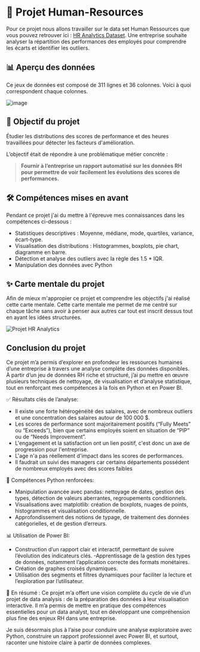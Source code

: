 # 💼 Projet Human-Resources
Pour ce projet nous allons travailler sur le data set Human Ressources que vous pouvez retrouver ici : <a href=https://www.kaggle.com/datasets/rhuebner/human-resources-data-set>HR Analytics Dataset</a>.
 Une entreprise souhaite analyser la répartition des performances des employés pour comprendre les écarts et identifier les outliers.

## 📊 Aperçu des données 
Ce jeux de données est composé de 311 lignes et 36 colonnes. Voici à quoi correspondent chaque colonnes.
 
 ![image](https://github.com/user-attachments/assets/1229229c-b289-46c4-844e-a3993e232b32)


 ## 🎯 Objectif du projet
Étudier les distributions des scores de performance et des heures travaillées pour détecter les facteurs d'amélioration.

L’objectif était de répondre à une problématique métier concrète :  
> **Fournir à l’entreprise un rapport automatisé sur les données RH pour permettre de voir facilement les évolutions des scores de performances.**


## 🛠️ Compétences mises en avant
Pendant ce projet j'ai du mettre à l'épreuve mes connaissances dans les compétences ci-dessous :
   - Statistiques descriptives : Moyenne, médiane, mode, quartiles, variance, écart-type.
   - Visualisation des distributions : Histogrammes, boxplots, pie chart, diagramme en barre.
   - Détection et analyse des outliers avec la règle des 1.5 * IQR.
   -  Manipulation des données avec Python

## ✨ Carte mentale du projet
Afin de mieux m'appropier ce projet et comprendre les objectifs j'ai réalisé cette carte mentale.
Cette carte mentale me permet de me centré sur chaque tâche sans avoir à penser aux autres car tout est inscrit dessus tout en ayant les idées structurées.

![Projet HR Analytics](https://github.com/user-attachments/assets/e613b2fb-e108-4269-974f-5a9630fa564e)

## Conclusion du projet

Ce projet m’a permis d’explorer en profondeur les ressources humaines d’une entreprise à travers une analyse complète des données disponibles. À partir d’un jeu de données RH riche et structuré, j’ai pu mettre en œuvre plusieurs techniques de nettoyage, de visualisation et d’analyse statistique, tout en renforçant mes compétences à la fois en Python et en Power BI.

✅ Résultats clés de l’analyse:
- Il existe une forte hétérogénéité des salaires, avec de nombreux outliers et une concentration des salaires autour de 100 000 $.
- Les scores de performance sont majoritairement positifs (“Fully Meets” ou “Exceeds”), bien que certains employés soient en situation de “PIP” ou de “Needs Improvement”.
- L'engagement et la satisfaction ont un lien positif, c'est donc un axe de progression pour l'entreprise.
- L'age n'a pas réellement d'impact dans les scores de performances.
- Il faudrait un suivi des managers car certains départements possédent de nombreux employés avec des scores faibles

🐍 Compétences Python renforcées:
- Manipulation avancée avec pandas: nettoyage de dates, gestion des types, détection de valeurs aberrantes, regroupements conditionnels.
- Visualisations avec matplotlib: création de boxplots, nuages de points, histogrammes et visualisation conditionnelle.
- Approfondissement des notions de typage, de traitement des données catégorielles, et de gestion d’erreurs.

📊 Utilisation de Power BI:
- Construction d’un rapport clair et interactif, permettant de suivre l’évolution des indicateurs clés.
-Apprentissage de la gestion des types de données, notamment l’application correcte des formats monétaires.
- Création de graphes croisés dynamiques.
- Utilisation des segments et filtres dynamiques pour faciliter la lecture et l’exploration par l’utilisateur.

🔎 En résumé :
Ce projet m’a offert une vision complète du cycle de vie d’un projet de data analysis : de la préparation des données à leur visualisation interactive. Il m’a permis de mettre en pratique des compétences essentielles pour un data analyst, tout en développant une compréhension plus fine des enjeux RH dans une entreprise.

Je suis désormais plus à l’aise pour conduire une analyse exploratoire avec Python, construire un rapport professionnel avec Power BI, et surtout, raconter une histoire claire à partir de données complexes.
